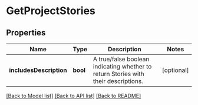 # GetProjectStories

## Properties
Name | Type | Description | Notes
------------ | ------------- | ------------- | -------------
**includesDescription** | **bool** | A true/false boolean indicating whether to return Stories with their descriptions. | [optional] 

[[Back to Model list]](../../README.md#documentation-for-models) [[Back to API list]](../../README.md#documentation-for-api-endpoints) [[Back to README]](../../README.md)

